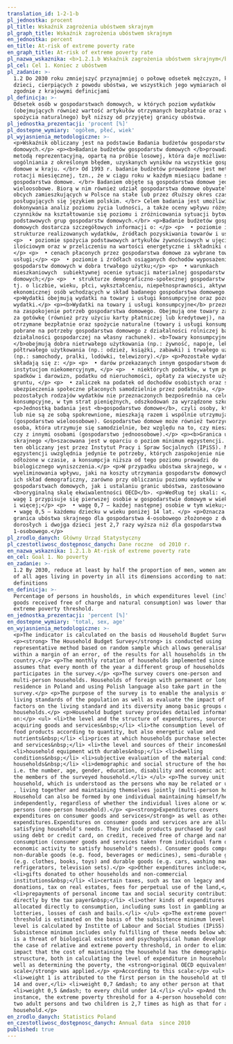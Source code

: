 ```yaml
---
translation_id: 1-2-1-b
pl_jednostka: procent
pl_title: Wskaźnik zagrożenia ubóstwem skrajnym
pl_graph_title: Wskaźnik zagrożenia ubóstwem skrajnym
en_jednostka: percent
en_title: At-risk of extreme poverty rate
en_graph_title: At-risk of extreme poverty rate
pl_nazwa_wskaznika: <b>1.2.1.b Wskaźnik zagrożenia ubóstwem skrajnym</b>
pl_cel: Cel 1. Koniec z ubóstwem
pl_zadanie: >-
  1.2 Do 2030 roku zmniejszyć przynajmniej o połowę odsetek mężczyzn, kobiet i
  dzieci, cierpiących z powodu ubóstwa, we wszystkich jego wymiarach określonych
  zgodnie z krajowymi definicjami
pl_definicja: >-
  Odsetek osób w gospodarstwach domowych, w których poziom wydatków
  (obejmujących również wartość artykułów otrzymanych bezpłatnie oraz wartość
  spożycia naturalnego) był niższy od przyjętej granicy ubóstwa.
pl_jednostka_prezentacji: 'procent [%]'
pl_dostepne_wymiary: 'ogółem, płeć, wiek'
pl_wyjasnienia_metodologiczne: >-
  <p>Wskaźnik obliczany jest na podstawie Badania budżetów gospodarstw
  domowych.</p> <p><b>Badanie budżetów gospodarstw domowych </b>prowadzone jest
  metodą reprezentacyjną, opartą na próbie losowej, która daje możliwość
  uogólniania z określonym błędem, uzyskanych wyników na wszystkie gospodarstwa
  domowe w kraju. </br> Od 1993 r. badanie budżetów prowadzone jest metodą
  rotacji miesięcznej, tzn., że w ciągu roku w każdym miesiącu badane są inne
  gospodarstwa domowe. </br> Badaniem objęte są gospodarstwa domowe jedno- i
  wieloosobowe. Biorą w nim również udział gospodarstwa domowe obywateli państw
  obcych zamieszkujących w Polsce na stałe lub przez dłuższy okres czasu i
  posługujących się językiem polskim. </br> Celem badania jest umożliwienie
  dokonywania analiz poziomu życia ludności, a także oceny wpływu różnych
  czynników na kształtowanie się poziomu i zróżnicowania sytuacji bytowej
  podstawowych grup gospodarstw domowych.</br> <p>Badanie budżetów gospodarstw
  domowych dostarcza szczegółowych informacji o: </p> <p>  • poziomie i
  strukturze realizowanych wydatków, źródłach pozyskiwania towarów i usług;</p>
  <p>  • poziomie spożycia podstawowych artykułów żywnościowych w ujęciu
  ilościowym oraz w przeliczeniu na wartości energetyczne i składniki odżywcze
  </p> <p>  • cenach płaconych przez gospodarstwa domowe za wybrane towary i
  usługi;</p> <p>  • poziomie i źródłach osiąganych dochodów wyposażeniu
  gospodarstw domowych w dobra trwałego użytku;</p> <p>  • warunkach
  mieszkaniowych  subiektywnej ocenie sytuacji materialnej gospodarstw
  domowych;</p> <p>  • strukturze demograficzno-społecznej gospodarstw domowych,
  tj. o liczbie, wieku, płci, wykształceniu, niepełnosprawności, aktywności
  ekonomicznej osób wchodzących w skład badanego gospodarstwa domowego. </p>
  <p>Wydatki obejmują wydatki na towary i usługi konsumpcyjne oraz pozostałe
  wydatki.</p> <p><b>Wydatki na towary i usługi konsumpcyjne</b> przeznaczone są
  na zaspokojenie potrzeb gospodarstwa domowego. Obejmują one towary zakupione
  za gotówkę (również przy użyciu karty płatniczej lub kredytowej), na kredyt,
  otrzymane bezpłatnie oraz spożycie naturalne (towary i usługi konsumpcyjne
  pobrane na potrzeby gospodarstwa domowego z działalności rolniczej bądź
  działalności gospodarczej na własny rachunek). <b>Towary konsumpcyjne
  </b>obejmują dobra nietrwałego użytkowania (np.: żywność, napoje, lekarstwa),
  półtrwałego użytkowania (np.: odzież, książki, zabawki) i trwałego użytkowania
  (np.: samochody, pralki, lodówki, telewizory).</p> <p>Pozostałe wydatki, które
  składają się z: </p> <p>  • darów przekazanych innym gospodarstwom domowym i
  instytucjom niekomercyjnym, </p> <p>  • niektórych podatków, w tym podatku od
  spadków i darowizn, podatku od nieruchomości, opłaty za wieczyste użytkowanie
  gruntu, </p> <p>  • zaliczek na podatek od dochodów osobistych oraz składek na
  ubezpieczenia społeczne płaconych samodzielnie przez podatnika, </p> <p>  •
  pozostałych rodzajów wydatków nie przeznaczonych bezpośrednio na cele
  konsumpcyjne, w tym strat pieniężnych, odszkodowań za wyrządzone szkody. </p>
  <p>Jednostką badania jest <b>gospodarstwo domowe</b>, czyli osoby, które są
  lub nie są ze sobą spokrewnione, mieszkają razem i wspólnie utrzymują się
  (gospodarstwo wieloosobowe). Gospodarstwo domowe może również tworzyć jedna
  osoba, która utrzymuje się samodzielnie, bez względu na to, czy mieszka sama,
  czy z innymi osobami (gospodarstwo jednoosobowe).</p> <p><b>Granica ubóstwa
  skrajnego </b>szacowana jest w oparciu o poziom minimum egzystencji. Poziom
  ten obliczany jest przez Instytut Pracy i Spraw Socjalnych (IPiSS). Minimum
  egzystencji uwzględnia jedynie te potrzeby, których zaspokojenie nie może być
  odłożone w czasie, a konsumpcja niższa od tego poziomu prowadzi do
  biologicznego wyniszczenia.</p> <p>W przypadku ubóstwa skrajnego, w celu
  wyeliminowania wpływu, jaki na koszty utrzymania gospodarstw domowych wywiera
  ich skład demograficzny, zarówno przy obliczaniu poziomu wydatków w
  gospodarstwach domowych, jak i ustalaniu granic ubóstwa, zastosowano tzw.
  <b>oryginalną skalę ekwiwalentności OECD</b>. <p>Według tej skali: </p> <p>  •
  wagę 1 przypisuje się pierwszej osobie w gospodarstwie domowym w wieku 14 lat
  i więcej;</p> <p>  • wagę 0,7 – każdej następnej osobie w tym wieku;</p> <p> 
  • wagę 0,5 – każdemu dziecku w wieku poniżej 14 lat. </p> <p>Oznacza to, że
  granica ubóstwa skrajnego dla gospodarstwa 4-osobowego złożonego z dwóch osób
  dorosłych i dwojga dzieci jest 2,7 razy wyższa niż dla gospodarstwa
  1-osobowego.</p>
pl_zrodlo_danych: Główny Urząd Statystyczny
pl_czestotliwosc_dostępnosc_danych: Dane roczne  od 2010 r.
en_nazwa_wskaznika: 1.2.1.b At-risk of extreme poverty rate
en_cel: Goal 1. No poverty
en_zadanie: >-
  1.2 By 2030, reduce at least by half the proportion of men, women and children
  of all ages living in poverty in all its dimensions according to national
  definitions
en_definicja: >-
  Percentage of persons in housholds, in which expenditures level (including
  goods received free of charge and natural consumption) was lower than adopted
  extreme poverty threshold.
en_jednostka_prezentacji: 'percent [%]'
en_dostepne_wymiary: 'total, sex, age'
en_wyjasnienia_metodologiczne: >-
  <p>The indicator is calculated on the basis od Household Bugdet Survey.</p>
  <p><strong> The Household Budget Survey</strong> is conducted using
  representative method based on random sample which allows generalisation,
  within a margin of an error, of the results for all households in the
  country.</p> <p>The monthly rotation of households implemented since 1993
  assumes that every month of the year a different group of households
  participates in the survey.</p> <p>The survey covers one-person and
  multi-person households. Households of foreign with permanent or long-lasting
  residence in Poland and using Polish language also take part in the
  survey.</p> <p>The purpose of the survey is to enable the analysis of the
  living standards of the population as well as evaluate the impact of various
  factors on the living standard and its diversity among basic groups of
  households.</p> <p>Household budget survey provides detailed information
  on:</p> <ul> <li>the level and the structure of expenditures, sources of
  acquiring goods and services&nbsp;</li> <li>the consumption level of basic
  food products according to quantity, but also energetic value and
  nutrients&nbsp;</li> <li>prices at which households purchase selected goods
  and services&nbsp;</li> <li>the level and sources of their incomes&nbsp;</li>
  <li>household equipment with durables&nbsp;</li> <li>dwelling
  conditions&nbsp;</li> <li>subjective evaluation of the material condition of
  households&nbsp;</li> <li>demographic and social structure of the households
  i.e. the number, age, gender, education, disability and economic activity of
  the members of the surveyed household.</li> </ul> <p>The survey unit is a
  household, which is understood as the persons who may be related or unrelated
  , living together and maintaining themselves jointly (multi-person household).
  Household can also be formed by one individual maintaining himself/herself
  independently, regardless of whether the individual lives alone or with other
  persons (one-person household).</p> <p><strong>Expenditures covers
  expenditures on consumer goods and services</strong> as well as other
  expenditures.Expenditures on consumer goods and services are are allocated to
  satisfying household's needs. They include products purchased by cash, also
  using debt or credit card, on credit, received free of charge and natural
  consumption (consumer goods and services taken from individual farm or own
  economic activity to satisfy household's needs). Consumer goods comprise
  non-durable goods (e.g. food, beverages or medicines), semi-durable goods
  (e.g. clothes, books, toys) and durable goods (e.g. cars, washing machines,
  refrigerators, television sets).</p> <p>Other expenditures include:</p> <ul>
  <li>gifts donated to other households and non-commercial
  institutions&nbsp;</li> <li>certain taxes, such as tax on legacy and
  donations, tax on real estates, fees for perpetual use of the land,</li>
  <li>prepayments of personal income tax and social security contributions paid
  directly by the tax payer&nbsp;</li> <li>other kinds of expenditures not
  allocated directly to consumption, including sums lost in gambling and
  lotteries, losses of cash and bails.</li> </ul> <p>The extreme poverty
  threshold is estimated on the basis of the subsistence minimum level. This
  level is calculated by Institte of Labour and Social Studies (IPiSS).
  Subsistence minimum includes only fulfilling of these needs below which there
  is a threat of biological existence and psychophysical human development.In
  the case of relative and extreme poverty threshold, in order to eliminate the
  impact that the cost of maintaining the household has the demographic
  struscture, both in calculating the level of expenditure in households, as
  well as determining the poverty, the <strong>original OECD equivalent
  scale</strong> was applied.</p> <p>According to this scale:</p> <ul>
  <li>weight 1 is attributed to the first person in the household at the age of
  14 and over,</li> <li>weight 0,7 &mdash; to any other person at that age</li>
  <li>weight 0,5 &mdash; to every child under 14.</li> </ul> <p>And thus, for
  instance, the extreme poverty threshold for a 4-person household consisting of
  two adult persons and two children is 2,7 times as high as that for a 1-person
  household.</p>
en_zrodlo_danych: Statistics Poland
en_czestotliwosc_dostępnosc_danych: Annual data  since 2010
published: true
---
```

